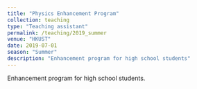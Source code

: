 ```yaml
---
title: "Physics Enhancement Program"
collection: teaching
type: "Teaching assistant"
permalink: /teaching/2019_summer
venue: "HKUST"
date: 2019-07-01
season: "Summer"
description: "Enhancement program for high school students"
---
```


Enhancement program for high school students.